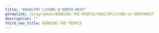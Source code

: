 ```yaml
---
title: "#HEALTHY LIVING @ NORTH WEST"
permalink: /programmes/BONDING-THE-PEOPLE/HEALTHYLIVING-at-NORTHWEST
description: ""
third_nav_title: BONDING THE PEOPLE
---
```


